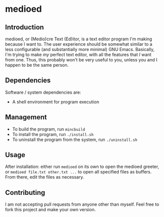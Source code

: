 # medioed

## Introduction

medioed, or (Medio)cre Text (Ed)itor, is a text editor program I'm making
because I want to. The user experience should be somewhat similar to a less
configurable (and substantially more minimal) GNU Emacs. Basically, I'm trying
to make *my* perfect text editor, with all the features that *I* want from one.
Thus, this probably won't be very useful to you, unless you and I happen to be
the same person.

## Dependencies

Software / system dependencies are:

* A shell environment for program execution

## Management

* To build the program, run `mincbuild`
* To install the program, run `./install.sh`
* To uninstall the program from the system, run `./uninstall.sh`

## Usage

After installation: either run `medioed` on its own to open the medioed greeter,
or `medioed file.txt other.txt ...` to open all specified files as buffers. From
there, edit the files as necessary.

## Contributing

I am not accepting pull requests from anyone other than myself. Feel free to
fork this project and make your own version.
